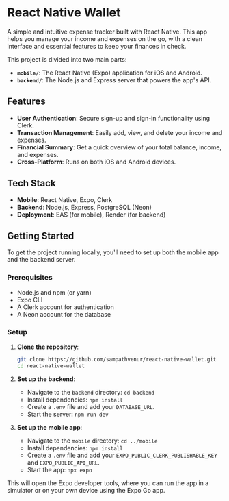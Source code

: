 # React Native Wallet

A simple and intuitive expense tracker built with React Native. This app helps you manage your income and expenses on the go, with a clean interface and essential features to keep your finances in check.

This project is divided into two main parts:

* **`mobile/`**: The React Native (Expo) application for iOS and Android.
* **`backend/`**: The Node.js and Express server that powers the app's API.

## Features

* **User Authentication**: Secure sign-up and sign-in functionality using Clerk.
* **Transaction Management**: Easily add, view, and delete your income and expenses.
* **Financial Summary**: Get a quick overview of your total balance, income, and expenses.
* **Cross-Platform**: Runs on both iOS and Android devices.

## Tech Stack

* **Mobile**: React Native, Expo, Clerk
* **Backend**: Node.js, Express, PostgreSQL (Neon)
* **Deployment**: EAS (for mobile), Render (for backend)

## Getting Started

To get the project running locally, you'll need to set up both the mobile app and the backend server.

### Prerequisites

* Node.js and npm (or yarn)
* Expo CLI
* A Clerk account for authentication
* A Neon account for the database

### Setup

1.  **Clone the repository**:
    ```bash
    git clone https://github.com/sampathvenur/react-native-wallet.git
    cd react-native-wallet
    ```

2.  **Set up the backend**:
    * Navigate to the `backend` directory: `cd backend`
    * Install dependencies: `npm install`
    * Create a `.env` file and add your `DATABASE_URL`.
    * Start the server: `npm run dev`

3.  **Set up the mobile app**:
    * Navigate to the `mobile` directory: `cd ../mobile`
    * Install dependencies: `npm install`
    * Create a `.env` file and add your `EXPO_PUBLIC_CLERK_PUBLISHABLE_KEY` and `EXPO_PUBLIC_API_URL`.
    * Start the app: `npx expo`

This will open the Expo developer tools, where you can run the app in a simulator or on your own device using the Expo Go app.
